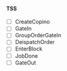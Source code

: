 #### TSS
- [ ] CreateCopino
- [ ] GateIn
- [ ] GroupOrderGateIn
- [ ] DeispatchOrder
- [ ] EnterBlock
- [ ] JobDone
- [ ] GateOut